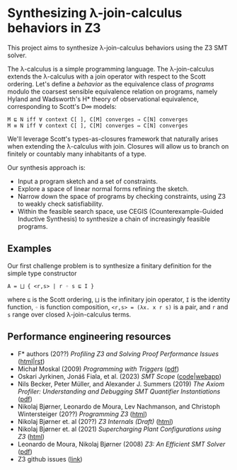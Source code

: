 # Synthesizing λ-join-calculus behaviors in Z3

This project aims to synthesize λ-join-calculus behaviors using the Z3 SMT solver.

The λ-calculus is a simple programming language.
The λ-join-calculus extends the λ-calculus with a join operator with respect to the Scott ordering.
Let's define a _behavior_ as the equivalence class of _programs_ modulo the coarsest sensible equivalence relation on programs, namely Hyland and Wadsworth's H* theory of
observational equivalence, corresponding to Scott's D∞ models:
```
M ⊑ N iff ∀ context C[ ], C[M] converges ⇒ C[N] converges
M ≡ N iff ∀ context C[ ], C[M] converges ⇔ C[N] converges 
```

We'll leverage Scott's types-as-closures framework that naturally arises when
extending the λ-calculus with join.
Closures will allow us to branch on finitely or countably many inhabitants of a type.

Our synthesis approach is:
- Input a program sketch and a set of constraints.
- Explore a space of linear normal forms refining the sketch.
- Narrow down the space of programs by checking constraints, using Z3 to weakly
  check satisfiability.
- Within the feasible search space, use CEGIS (Counterexample-Guided Inductive
  Synthesis) to synthesize a chain of increasingly feasible programs.

## Examples

Our first challenge problem is to synthesize a finitary definition for the
simple type constructor
```
A = ⨆ { <r,s> | r ◦ s ⊑ I }
```
where `⊑` is the Scott ordering, `⨆` is the infinitary join operator, `I` is the
identity function, `◦` is function composition, `<r,s> = (λx. x r s)` is a pair,
and `r` and `s` range over closed λ-join-calculus terms.

## Performance engineering resources

- F* authors (20??) _Profiling Z3 and Solving Proof Performance Issues_ ([html](https://fstar-lang.org/tutorial/book/under_the_hood/uth_smt.html#profiling-z3-and-solving-proof-performance-issues)|[rst](https://github.com/FStarLang/PoP-in-FStar/tree/main/book/under_the_hood))
- Michał Moskal (2009) _Programming with Triggers_ ([pdf](https://mmoskal.github.io/pdf/prtrig.pdf))
- Oskari Jyrkinen, Jonáš Fiala, et al. (2023) _SMT Scope_ ([code](https://github.com/viperproject/smt-scope)|[webapp](https://viperproject.github.io/smt-scope/))
- Nils Becker, Peter Müller, and Alexander J. Summers (2019) _The Axiom Profiler: Understanding and Debugging SMT Quantifier Instantiations_ ([pdf](https://pm.inf.ethz.ch/publications/BeckerMuellerSummers19.pdf))
- Nikolaj Bjørner, Leonardo de Moura, Lev Nachmanson, and Christoph Wintersteiger (20??) _Programming Z3_ ([html](https://z3prover.github.io/papers/programmingz3.html))
- Nikolaj Bjørner et. al (20??) _Z3 Internals (Draft)_ ([html](https://z3prover.github.io/papers/z3internals.html))
- Nikolaj Bjørner et. al (2021) _Supercharging Plant Configurations using Z3_ ([html](https://z3prover.github.io/papers/Supercharging.html))
- Leonardo de Moura, Nikolaj Bjørner (2008) _Z3: An Efficient SMT Solver_ ([pdf](https://link.springer.com/content/pdf/10.1007/978-3-540-78800-3_24.pdf))
- Z3 github issues ([link](https://github.com/Z3Prover/z3/issues?q=performance))